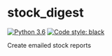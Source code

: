 # stock_digest

[![Python 3.6](https://img.shields.io/badge/python-3.6+-blue.svg)](#)
[![Code style: black](https://img.shields.io/badge/code%20style-black-000000.svg)](https://github.com/psf/black)

Create emailed stock reports